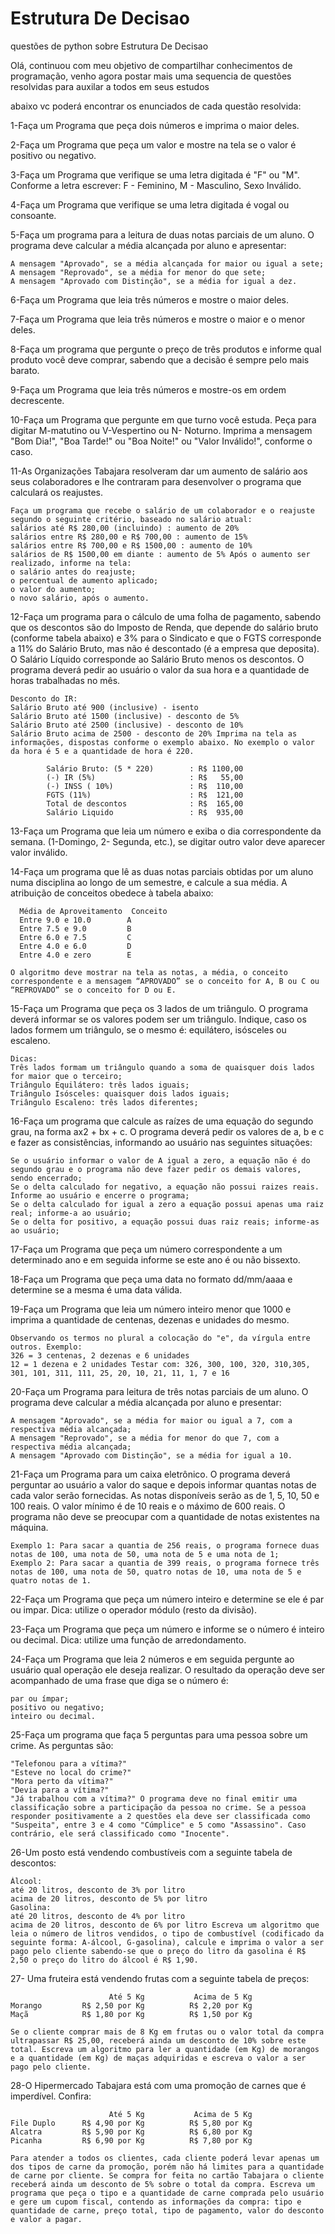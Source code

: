 # Estrutura De Decisao
questões de python sobre Estrutura De Decisao

Olá, continuou com meu objetivo de compartilhar conhecimentos de programação, venho agora postar mais uma sequencia de questões
resolvidas para auxilar a todos em seus estudos

abaixo vc poderá encontrar os enunciados de cada questão resolvida:

1-Faça um Programa que peça dois números e imprima o maior deles.

2-Faça um Programa que peça um valor e mostre na tela se o valor é positivo ou negativo.

3-Faça um Programa que verifique se uma letra digitada é "F" ou "M". Conforme a letra escrever: F - Feminino, M - Masculino, Sexo Inválido.

4-Faça um Programa que verifique se uma letra digitada é vogal ou consoante.

5-Faça um programa para a leitura de duas notas parciais de um aluno. O programa deve calcular a média alcançada por aluno e apresentar:

    A mensagem "Aprovado", se a média alcançada for maior ou igual a sete;
    A mensagem "Reprovado", se a média for menor do que sete;
    A mensagem "Aprovado com Distinção", se a média for igual a dez. 

6-Faça um Programa que leia três números e mostre o maior deles.

7-Faça um Programa que leia três números e mostre o maior e o menor deles.

8-Faça um programa que pergunte o preço de três produtos e informe qual produto você deve comprar, sabendo que a decisão é sempre pelo mais barato.

9-Faça um Programa que leia três números e mostre-os em ordem decrescente.

10-Faça um Programa que pergunte em que turno você estuda. Peça para digitar M-matutino ou V-Vespertino ou N- Noturno. Imprima a mensagem "Bom Dia!", "Boa Tarde!" ou "Boa Noite!" ou "Valor Inválido!", conforme o caso.

11-As Organizações Tabajara resolveram dar um aumento de salário aos seus colaboradores e lhe contraram para desenvolver o programa que calculará os reajustes.

    Faça um programa que recebe o salário de um colaborador e o reajuste segundo o seguinte critério, baseado no salário atual:
    salários até R$ 280,00 (incluindo) : aumento de 20%
    salários entre R$ 280,00 e R$ 700,00 : aumento de 15%
    salários entre R$ 700,00 e R$ 1500,00 : aumento de 10%
    salários de R$ 1500,00 em diante : aumento de 5% Após o aumento ser realizado, informe na tela:
    o salário antes do reajuste;
    o percentual de aumento aplicado;
    o valor do aumento;
    o novo salário, após o aumento. 

12-Faça um programa para o cálculo de uma folha de pagamento, sabendo que os descontos são do Imposto de Renda, que depende do salário bruto (conforme tabela abaixo) e 3% para o Sindicato e que o FGTS corresponde a 11% do Salário Bruto, mas não é descontado (é a empresa que deposita). O Salário Líquido corresponde ao Salário Bruto menos os descontos. O programa deverá pedir ao usuário o valor da sua hora e a quantidade de horas trabalhadas no mês.

    Desconto do IR:
    Salário Bruto até 900 (inclusive) - isento
    Salário Bruto até 1500 (inclusive) - desconto de 5%
    Salário Bruto até 2500 (inclusive) - desconto de 10%
    Salário Bruto acima de 2500 - desconto de 20% Imprima na tela as informações, dispostas conforme o exemplo abaixo. No exemplo o valor da hora é 5 e a quantidade de hora é 220.

            Salário Bruto: (5 * 220)        : R$ 1100,00
            (-) IR (5%)                     : R$   55,00  
            (-) INSS ( 10%)                 : R$  110,00
            FGTS (11%)                      : R$  121,00
            Total de descontos              : R$  165,00
            Salário Liquido                 : R$  935,00

13-Faça um Programa que leia um número e exiba o dia correspondente da semana. (1-Domingo, 2- Segunda, etc.), se digitar outro valor deve aparecer valor inválido.

14-Faça um programa que lê as duas notas parciais obtidas por um aluno numa disciplina ao longo de um semestre, e calcule a sua média. A atribuição de conceitos obedece à tabela abaixo:

      Média de Aproveitamento  Conceito
      Entre 9.0 e 10.0        A
      Entre 7.5 e 9.0         B
      Entre 6.0 e 7.5         C
      Entre 4.0 e 6.0         D
      Entre 4.0 e zero        E

    O algoritmo deve mostrar na tela as notas, a média, o conceito correspondente e a mensagem “APROVADO” se o conceito for A, B ou C ou “REPROVADO” se o conceito for D ou E. 

15-Faça um Programa que peça os 3 lados de um triângulo. O programa deverá informar se os valores podem ser um triângulo. Indique, caso os lados formem um triângulo, se o mesmo é: equilátero, isósceles ou escaleno.

    Dicas:
    Três lados formam um triângulo quando a soma de quaisquer dois lados for maior que o terceiro;
    Triângulo Equilátero: três lados iguais;
    Triângulo Isósceles: quaisquer dois lados iguais;
    Triângulo Escaleno: três lados diferentes; 

16-Faça um programa que calcule as raízes de uma equação do segundo grau, na forma ax2 + bx + c. O programa deverá pedir os valores de a, b e c e fazer as consistências, informando ao usuário nas seguintes situações:

    Se o usuário informar o valor de A igual a zero, a equação não é do segundo grau e o programa não deve fazer pedir os demais valores, sendo encerrado;
    Se o delta calculado for negativo, a equação não possui raizes reais. Informe ao usuário e encerre o programa;
    Se o delta calculado for igual a zero a equação possui apenas uma raiz real; informe-a ao usuário;
    Se o delta for positivo, a equação possui duas raiz reais; informe-as ao usuário; 

17-Faça um Programa que peça um número correspondente a um determinado ano e em seguida informe se este ano é ou não bissexto.

18-Faça um Programa que peça uma data no formato dd/mm/aaaa e determine se a mesma é uma data válida.

19-Faça um Programa que leia um número inteiro menor que 1000 e imprima a quantidade de centenas, dezenas e unidades do mesmo.

    Observando os termos no plural a colocação do "e", da vírgula entre outros. Exemplo:
    326 = 3 centenas, 2 dezenas e 6 unidades
    12 = 1 dezena e 2 unidades Testar com: 326, 300, 100, 320, 310,305, 301, 101, 311, 111, 25, 20, 10, 21, 11, 1, 7 e 16 

20-Faça um Programa para leitura de três notas parciais de um aluno. O programa deve calcular a média alcançada por aluno e presentar:

    A mensagem "Aprovado", se a média for maior ou igual a 7, com a respectiva média alcançada;
    A mensagem "Reprovado", se a média for menor do que 7, com a respectiva média alcançada;
    A mensagem "Aprovado com Distinção", se a média for igual a 10. 

21-Faça um Programa para um caixa eletrônico. O programa deverá perguntar ao usuário a valor do saque e depois informar quantas notas de cada valor serão fornecidas. As notas disponíveis serão as de 1, 5, 10, 50 e 100 reais. O valor mínimo é de 10 reais e o máximo de 600 reais. O programa não deve se preocupar com a quantidade de notas existentes na máquina.

    Exemplo 1: Para sacar a quantia de 256 reais, o programa fornece duas notas de 100, uma nota de 50, uma nota de 5 e uma nota de 1;
    Exemplo 2: Para sacar a quantia de 399 reais, o programa fornece três notas de 100, uma nota de 50, quatro notas de 10, uma nota de 5 e quatro notas de 1. 

22-Faça um Programa que peça um número inteiro e determine se ele é par ou impar. Dica: utilize o operador módulo (resto da divisão).

23-Faça um Programa que peça um número e informe se o número é inteiro ou decimal. Dica: utilize uma função de arredondamento.

24-Faça um Programa que leia 2 números e em seguida pergunte ao usuário qual operação ele deseja realizar. O resultado da operação deve ser acompanhado de uma frase que diga se o número é:

    par ou ímpar;
    positivo ou negativo;
    inteiro ou decimal. 

25-Faça um programa que faça 5 perguntas para uma pessoa sobre um crime. As perguntas são:

    "Telefonou para a vítima?"
    "Esteve no local do crime?"
    "Mora perto da vítima?"
    "Devia para a vítima?"
    "Já trabalhou com a vítima?" O programa deve no final emitir uma classificação sobre a participação da pessoa no crime. Se a pessoa responder positivamente a 2 questões ela deve ser classificada como "Suspeita", entre 3 e 4 como "Cúmplice" e 5 como "Assassino". Caso contrário, ele será classificado como "Inocente". 

26-Um posto está vendendo combustíveis com a seguinte tabela de descontos:

    Álcool:
    até 20 litros, desconto de 3% por litro
    acima de 20 litros, desconto de 5% por litro
    Gasolina:
    até 20 litros, desconto de 4% por litro
    acima de 20 litros, desconto de 6% por litro Escreva um algoritmo que leia o número de litros vendidos, o tipo de combustível (codificado da seguinte forma: A-álcool, G-gasolina), calcule e imprima o valor a ser pago pelo cliente sabendo-se que o preço do litro da gasolina é R$ 2,50 o preço do litro do álcool é R$ 1,90. 

27- Uma fruteira está vendendo frutas com a seguinte tabela de preços:

                          Até 5 Kg           Acima de 5 Kg
    Morango         R$ 2,50 por Kg          R$ 2,20 por Kg
    Maçã            R$ 1,80 por Kg          R$ 1,50 por Kg

    Se o cliente comprar mais de 8 Kg em frutas ou o valor total da compra ultrapassar R$ 25,00, receberá ainda um desconto de 10% sobre este total. Escreva um algoritmo para ler a quantidade (em Kg) de morangos e a quantidade (em Kg) de maças adquiridas e escreva o valor a ser pago pelo cliente. 

28-O Hipermercado Tabajara está com uma promoção de carnes que é imperdível. Confira:

                          Até 5 Kg           Acima de 5 Kg
    File Duplo      R$ 4,90 por Kg          R$ 5,80 por Kg
    Alcatra         R$ 5,90 por Kg          R$ 6,80 por Kg
    Picanha         R$ 6,90 por Kg          R$ 7,80 por Kg

    Para atender a todos os clientes, cada cliente poderá levar apenas um dos tipos de carne da promoção, porém não há limites para a quantidade de carne por cliente. Se compra for feita no cartão Tabajara o cliente receberá ainda um desconto de 5% sobre o total da compra. Escreva um programa que peça o tipo e a quantidade de carne comprada pelo usuário e gere um cupom fiscal, contendo as informações da compra: tipo e quantidade de carne, preço total, tipo de pagamento, valor do desconto e valor a pagar. 
